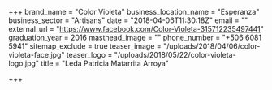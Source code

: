 +++
brand_name = "Color Violeta"
business_location_name = "Esperanza"
business_sector = "Artisans"
date = "2018-04-06T11:30:18Z"
email = ""
external_url = "https://www.facebook.com/Color-Violeta-315712235497441"
graduation_year = 2016
masthead_image = ""
phone_number = "+506 6081 5941"
sitemap_exclude = true
teaser_image = "/uploads/2018/04/06/color-violeta-face.jpg"
teaser_logo = "/uploads/2018/05/22/color-violeta-logo.jpg"
title = "Leda Patricia Matarrita Arroya"

+++
